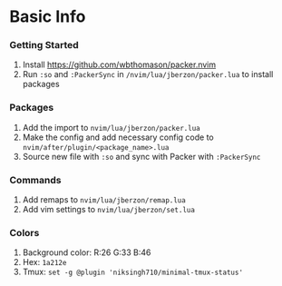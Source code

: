 # Basic Info
### Getting Started
1. Install https://github.com/wbthomason/packer.nvim
2. Run `:so` and `:PackerSync` in `/nvim/lua/jberzon/packer.lua` to install packages
   
### Packages
1. Add the import to `nvim/lua/jberzon/packer.lua`
2. Make the config and add necessary config code to `nvim/after/plugin/<package_name>.lua`
3. Source new file with `:so` and sync with Packer with `:PackerSync`

### Commands
1. Add remaps to `nvim/lua/jberzon/remap.lua`
2. Add vim settings to `nvim/lua/jberzon/set.lua`

### Colors
1. Background color: R:26 G:33 B:46 
2. Hex: `1a212e`
3. Tmux: `set -g @plugin 'niksingh710/minimal-tmux-status'`
